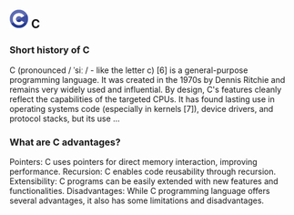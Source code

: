 ## ![Logo of C](../images/C.png) C
### Short history of C
C (pronounced / ˈsiː / - like the letter c) [6] is a general-purpose programming language. It was created in the 1970s by Dennis Ritchie and remains very widely used and influential. By design, C's features cleanly reflect the capabilities of the targeted CPUs. It has found lasting use in operating systems code (especially in kernels [7]), device drivers, and protocol stacks, but its use ...
### What are C advantages?
Pointers: C uses pointers for direct memory interaction, improving performance. Recursion: C enables code reusability through recursion. Extensibility: C programs can be easily extended with new features and functionalities. Disadvantages: While C programming language offers several advantages, it also has some limitations and disadvantages.
